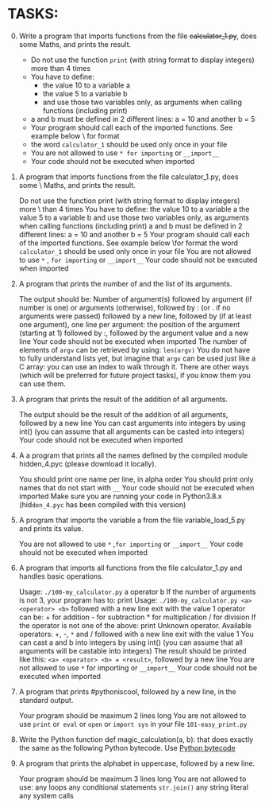 # TASKS:
0. Write a program that imports functions from the file ~~calculator_1.py~~, does some Maths, and prints the result.
    - Do not use the function `print` (with string format to display integers) more than 4 times
    - You have to define:
         - the value 10 to a variable a
         - the value 5 to a variable b
         - and use those two variables only, as arguments when calling functions (including print)
    - a and b must be defined in 2 different lines: a = 10 and another b = 5
    - Your program should call each of the imported functions. See example below \ for format
    - the word `calculator_1` should be used only once in your file
    - You are not allowed to use `* for importing` or `__import__`
    - Your code should not be executed when imported

1. A program that imports functions from the file calculator_1.py, does some \ Maths,  and prints the result.

    Do not use the function print (with string format to display integers) more \ than 4 times
    You have to define:
        the value 10 to a variable a
        the value 5 to a variable b
        and use those two variables only, as arguments when calling functions \(including print)
    a and b must be defined in 2 different lines: a = 10 and another b = 5
    Your program should call each of the imported functions. See example below \for format
    the word `calculator_1` should be used only once in your file
    You are not allowed to use `*` , `for importing` or `__import__`
    Your code should not be executed when imported

2. A  program that prints the number of and the list of its arguments.

    The output should be:
        Number of argument(s) followed by argument (if number is one) or arguments (otherwise), followed by
        : (or . if no arguments were passed) followed by
        a new line, followed by (if at least one argument),
        one line per argument:
            the position of the argument (starting at 1) followed by :, followed by the argument value and a new line
    Your code should not be executed when imported
    The number of elements of `argv` can be retrieved by using: `len(argv)`
    You do not have to fully understand lists yet, but imagine that `argv` can be used just like a C array: you can use an index to walk through it. There are other ways (which will be preferred for future project tasks), if you know them you can use them.

3. A program that prints the result of the addition of all arguments.

    The output should be the result of the addition of all arguments, followed by a new line
    You can cast arguments into integers by using int() (you can assume that all arguments can be casted into integers)
    Your code should not be executed when imported


4. A  a program that prints all the names defined by the compiled module hidden_4.pyc (please download it locally).

    You should print one name per line, in alpha order
    You should print only names that do not start with `__`
    Your code should not be executed when imported
    Make sure you are running your code in Python3.8.x (hid`den_4.pyc` has been compiled with this version)
 
 5. A  program that imports the variable a from the file variable_load_5.py and prints its value.

    You are not allowed to use `*` ,`for importing` or `__import__`
    Your code should not be executed when imported

6. A program that imports all functions from the file calculator_1.py and handles basic operations.

    Usage: `./100-my_calculator.py` a operator b
        If the number of arguments is not 3, your program has to:
            print Usage: `./100-my_calculator.py <a> <operator> <b>` followed with a new line
            exit with the value 1
        operator can be:
            + for addition
            - for subtraction
            * for multiplication
            / for division
        If the operator is not one of the above:
            print Unknown operator. Available operators: +, -, `*` and / followed with a new line
            exit with the value 1
        You can cast a and b into integers by using int() (you can assume that all arguments will be castable into integers)
        The result should be printed like this: `<a> <operator> <b> = <result>`, followed by a new line
    You are not allowed to use `*` for importing or `__import__`
    Your code should not be executed when imported

7. A program that prints #pythoniscool, followed by a new line, in the standard output.

    Your program should be maximum 2 lines long
    You are not allowed to use `print` or` eval` or `open` or `import sys` in your file `101-easy_print.py`

8. Write the Python function def magic_calculation(a, b): that does exactly the same as the following Python bytecode.
Use [Python bytecode](https://alx-intranet.hbtn.io/rltoken/FMdg7W8NKJZKRuFGG8mzmg)

9. A program that prints the alphabet in uppercase, followed by a new line.

    Your program should be maximum 3 lines long
    You are not allowed to use:
        any loops
        any conditional statements
        `str.join()`
        any string literal
        any system calls


